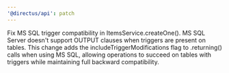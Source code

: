 ```yaml
---
'@directus/api': patch
---
```


Fix MS SQL trigger compatibility in ItemsService.createOne(). MS SQL Server doesn't support OUTPUT clauses when triggers
are present on tables. This change adds the includeTriggerModifications flag to .returning() calls when using MS SQL,
allowing operations to succeed on tables with triggers while maintaining full backward compatibility.
